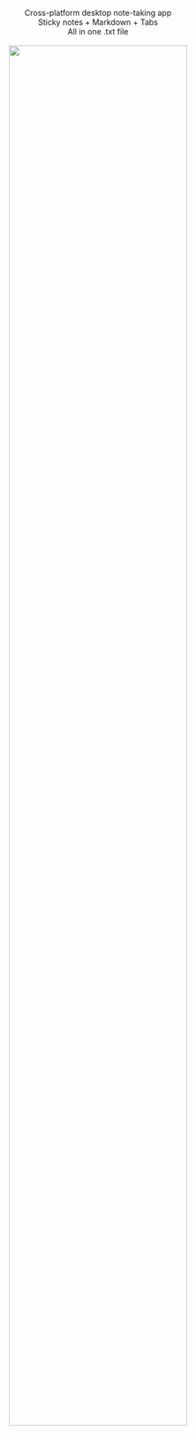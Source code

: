 <p align="center">
  Cross-platform desktop note-taking app
  <br>
  Sticky notes + Markdown + Tabs
  <br>
  All in one .txt file
  <br>
  <br>
  <img src="https://github.com/zonetti/zonote/raw/master/preview.gif" width="80%">
</p>
